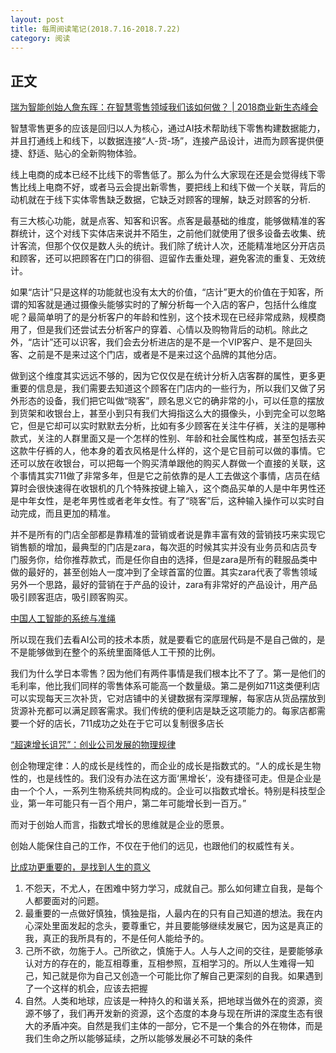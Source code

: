 ```yaml
---
layout: post
title: 每周阅读笔记(2018.7.16-2018.7.22)
category: 阅读
---
```


## 正文
[瑞为智能创始人詹东晖：在智慧零售领域我们该如何做？ | 2018商业新生态峰会](http://36kr.com/p/5142671.html)

智慧零售更多的应该是回归以人为核心，通过AI技术帮助线下零售构建数据能力，并且打通线上和线下，以数据连接“人-货-场”，连接产品设计，进而为顾客提供便捷、舒适、贴心的全新购物体验。


线上电商的成本已经不比线下的零售低了。那么为什么大家现在还是会觉得线下零售比线上电商不好，或者马云会提出新零售，要把线上和线下做一个关联，背后的动机就在于线下实体零售缺乏数据，它缺乏对顾客的理解，缺乏对顾客的分析.

有三大核心功能，就是点客、知客和识客。点客是最基础的维度，能够做精准的客群统计，这个对线下实体店来说并不陌生，之前他们就使用了很多设备去收集、统计客流，但那个仅仅是数人头的统计。我们除了统计人次，还能精准地区分开店员和顾客，还可以把顾客在门口的徘徊、逗留作去重处理，避免客流的重复、无效统计。

如果“店计”只是这样的功能就也没有太大的价值，“店计”更大的价值在于知客，所谓的知客就是通过摄像头能够实时的了解分析每一个入店的客户，包括什么维度呢？最简单明了的是分析客户的年龄和性别，这个技术现在已经非常成熟，规模商用了，但是我们还尝试去分析客户的穿着、心情以及购物背后的动机。除此之外，“店计”还可以识客，我们会去分析进店的是不是一个VIP客户、是不是回头客、之前是不是来过这个门店，或者是不是来过这个品牌的其他分店。


做到这个维度其实远远不够的，因为它仅仅是在统计分析入店客群的属性，更多更重要的信息是，我们需要去知道这个顾客在门店内的一些行为，所以我们又做了另外形态的设备，我们把它叫做“晓客”，顾名思义它的确非常的小，可以任意的摆放到货架和收银台上，甚至小到只有我们大拇指这么大的摄像头，小到完全可以忽略它，但是它却可以实时默默去分析，比如有多少顾客在关注牛仔裤，关注的是哪种款式，关注的人群里面又是一个怎样的性别、年龄和社会属性构成，甚至包括去买这款牛仔裤的人，他本身的着衣风格是什么样的，这个是它目前可以做的事情。它还可以放在收银台，可以把每一个购买清单跟他的购买人群做一个直接的关联，这个事情其实711做了非常多年，但是它之前依靠的是人工去做这个事情，店员在结算时会很快速得在收银机的几个特殊按键上输入，这个商品买单的人是中年男性还是中年女性，是老年男性或者老年女性。有了“晓客”后，这种输入操作可以实时自动完成，而且更加的精准。


并不是所有的门店全部都是靠精准的营销或者说是靠丰富有效的营销技巧来实现它销售额的增加，最典型的门店是zara，每次逛的时候其实并没有业务员和店员专门服务你，给你推荐款式，而是任你自由的选择，但是zara是所有的鞋服品类中做的最好的，甚至创始人一度冲到了全球首富的位置。其实zara代表了零售领域另外一个思路，最好的营销在于产品的设计，zara有非常好的产品设计，用产品吸引顾客逛店，吸引顾客购买。


[中国人工智能的系统与准绳](http://36kr.com/p/5142901.html)

所以现在我们去看AI公司的技术本质，就是要看它的底层代码是不是自己做的，是不是能够做到在整个的系统里面降低人工干预的比例。


我们为什么学日本零售？因为他们有两件事情是我们根本比不了了。第一是他们的毛利率，他比我们同样的零售体系可能高一个数量级。第二是例如711这类便利店可以实现每天三次补货，它对店铺中的关键数据有深厚理解，每家店从货品摆放到货源补充都可以满足顾客需求。我们传统的便利店是缺乏这项能力的。每家店都需要一个好的店长，711成功之处在于它可以复制很多店长



[“超速增长诅咒”：创业公司发展的物理规律](http://36kr.com/p/5142547.html)

创企物理定律：人的成长是线性的，而企业的成长是指数式的。“人的成长是生物性的，也是线性的。我们没有办法在这方面‘黑增长’，没有捷径可走。但是企业是由一个个人，一系列生物系统共同构成的。企业可以指数式增长。特别是科技型企业，第一年可能只有一百个用户，第二年可能增长到一百万。”

而对于创始人而言，指数式增长的思维就是企业的愿景。

创始人能保住自己的工作，不仅在于他们的远见，也跟他们的权威性有关。

[比成功更重要的，是找到人生的意义](http://www.sohu.com/a/237724830_99997057)
1. 不怨天，不尤人，在困难中努力学习，成就自己。那么如何建立自我，是每个人都要面对的问题。
2. 最重要的一点做好慎独，慎独是指，人最内在的只有自己知道的想法。我在内心深处里面发起的念头，要尊重它，并且要能够继续发展它，因为这是真正的我，真正的我所具有的，不是任何人能给予的。
3. 己所不欲，勿施于人。己所欲之，慎施于人。人与人之间的交往，是要能够承认对方的存在的，能互相尊重，互相参照，互相学习的。所以人生难得一知己，知己就是你为自己又创造一个可能比你了解自己更深刻的自我。如果遇到了一个这样的机会，应该去把握
4. 自然。人类和地球，应该是一种持久的和谐关系，把地球当做外在的资源，资源不够了，我们再开发新的资源，这个态度的本身与现在所讲的深度生态有很大的矛盾冲突。自然是我们主体的一部分，它不是一个集合的外在物体，而是我们生命之所以能够延续，之所以能够发展必不可缺的条件

